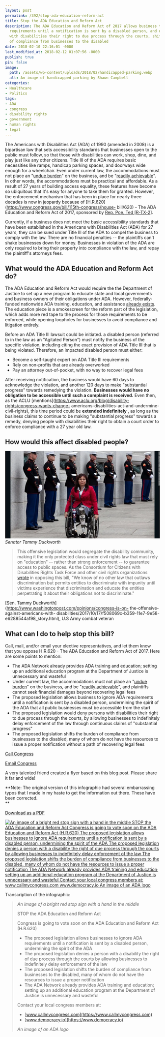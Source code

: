 ```yaml
---
layout: post
permalink: /392/stop-ada-education-reform-act
title: Stop the ADA Education and Reform Act
description: The ADA Education and Reform Act of 2017 allows business to ignore ADA
  requirements until a notification is sent by a disabled person, and denies persons
  with disabilities their right to due process through the courts, shifting the burden
  of compliance from businesses to the disabled
date: 2018-02-10 22:16:01 -0000
last_modified_at: 2018-02-12 01:07:56 -0000
publish: true
pin: false
image:
  path: /assets/wp-content/uploads/2018/02/handicapped-parking.webp
  alt: An image of handicapped parking by Shawn Campbell
categories:
- Healthcare
- Politics
tags:
- ADA
- congress
- disability rights
- government
- human rights
- legal
---
```

The Americans with Disabilities Act (ADA) of 1990 (amended in 2008) is a
bipartisan law that sets accessibility standards that businesses open to the
public must follow, so that those with disabilities can work, shop, dine, and
play just like any other citizens. Title III of the ADA requires basic
necessities like ramps, handicap parking spaces, and doorways wide enough for
a wheelchair. Even under current law, the accommodations must not place an
"[undue burden](https://www.ada.gov/pubs/adastatute08.htm#12181)" on the
business, and be "[readily
achievable](https://www.ada.gov/pubs/adastatute08.htm#12181)". In other words,
the accommodations must be practical and affordable. As a result of 27 years
of building access equality, these features have become so ubiquitous that
it's easy for anyone to take them for granted. However, the enforcement
mechanism that has been in place for nearly three decades is now in jeopardy
because of [H.R.620](https://www.congress.gov/bill/115th-congress/house-
bill/620) \- The ADA Education and Reform Act of 2017, sponsored by [Rep. Poe,
Ted [R-TX-2]](https://www.congress.gov/member/ted-poe/P000592).

Currently, if a business does not meet the basic accessibility standards that
have been established in the Americans with Disabilities Act (ADA) for 27
years, they can be sued under Title III of the ADA to compel the business to
comply with the law. There are no financial penalties -- the plaintiffs can't
shake businesses down for money. Businesses in violation of the ADA are only
required to bring their property into compliance with the law, and repay the
plaintiff's attorneys fees.

## What would the ADA Education and Reform Act do?

The ADA Education and Reform Act would require the the Department of Justice
to set up a new program to educate state and local governments and business
owners of their obligations under ADA. However, federally-funded nationwide
ADA training, education, and assistance [already exists](https://adata.org/).
The education piece is a smokescreen for the reform part of the legislation,
which adds more red tape to the process for those requirements to be enforced,
while opening loopholes for businesses to avoid compliance and litigation
entirely.

Before an ADA Title III lawsuit could be initiated. a disabled person
(referred to in the law as an "Agitated Person") must notify the business of
the specific violation, including citing the exact provision of ADA Title III
that is being violated. Therefore, an impacted disabled person must either:

* Become a self-taught expert on ADA Title III requirements
* Rely on non-profits that are already overworked
* Pay an attorney out-of-pocket, with no way to recover legal fees

After receiving notification, the business would have 60 days to acknowledge
the violation, and another 120 days to make "substantial progress" towards
remedying the violation. **Businesses would have no obligation to be
accessible until such a complaint is received.** Even then, as the ACLU
[mentions](https://www.aclu.org/blog/disability-rights/congress-wants-change-
americans-disabilities-act-and-undermine-civil-rights), this time period could
be **extended indefinitely** , as long as the business claims to continue to
be making "substantial progress" towards a remedy, denying people with
disabilities their right to obtain a court order to enforce compliance with a
27 year old law.

## How would this affect disabled people?

[![Image of Senator Tammy Duckworth](/assets/wp-content/uploads/2018/02/tammy-duckworth.webp)  
](/assets/wp-content/uploads/2018/02/tammy-duckworth.webp)
_Senator Tammy Duckworth_

> This offensive legislation would segregate the disability community, making
> it the only protected class under civil rights law that must rely on
> "education" -- rather than strong enforcement -- to guarantee access to
> public spaces. As the Consortium for Citizens with Disabilities Rights Task
> Force and other civil rights organizations [wrote][1] in opposing this bill,
> "We know of no other law that outlaws discrimination but permits entities to
> discriminate with impunity until victims experience that discrimination and
> educate the entities  perpetrating it about their obligations not to
> discriminate."

[Sen. Tammy Duckworth](https://www.washingtonpost.com/opinions/congress-is-on-
the-offensive-against-americans-with-
disabilities/2017/10/17/f508069c-b359-11e7-9e58-e6288544af98_story.html), U.S
Army combat veteran

## What can I do to help stop this bill?

Call, mail, and/or email your elective representatives, and let them know that
you oppose H.R.620 - The ADA Education and Reform Act of 2017. Here are some
points to mention:

* The ADA Network already provides ADA training and education; setting up an additional education program at the Department of Justice is unnecessary and wasteful
* Under current law, the accommodations must not place an "[undue burden](https://www.ada.gov/pubs/adastatute08.htm#12181)" on the business, and be "[readily achievable](https://www.ada.gov/pubs/adastatute08.htm#12181)", and plaintiffs cannot seek financial damages beyond recovering legal fees
* The proposed legislation allows business to ignore ADA requirements until a notification is sent by a disabled person, undermining the spirit of the ADA that all public businesses must be accessible from the start
* The proposed legislation would deny persons with disabilities their right to due process through the courts, by allowing businesses to indefinitely delay enforcement of the law through continuous claims of "substantial progress"
* The proposed legislation shifts the burden of compliance from businesses to the disabled, many of whom do not have the resources to issue a proper notification without a path of recovering legal fees

[Call Congress](https://www.callmycongress.com/)

[Email Congress](https://democracy.io/)

A very talented friend created a flyer based on this blog post. Please share
it far and wide!

**Note: The original version of this infographic had several embarrassing
typos that I made in my haste to get the information out there. These have
been corrected.  
**

[Download as a PDF](/assets/wp-content/uploads/2018/02/H.R.-620-flyer.pdf)

[![An image of a bright red stop sign with a hand in the middle STOP the ADA
Education and Reform Act Congress is going to vote soon on the ADA Education
and Reform Act \(H.R.620\) The proposed legislation allows businesses to
ignore ADA requirements until a notification is sent by a disabled person,
undermining the spirit of the ADA The proposed legislation denies a person
with a disability the right of due process through the courts by allowing
businesses to indefinitely delay enforcement of the law The proposed
legislation shifts the burden of compliance from businesses to the disabled,
many of whom do not have the resources to issue a proper notification The ADA
Network already provides ADA training and education; setting up an additional
education program at the Department of Justice is unnecessary and wasteful
Contact your local congress members at: www.callmycongress.com
www.democracy.io An image of an ADA
logo](/assets/wp-content/uploads/2018/02/H.R.-620-Flyer.webp)](/assets/wp-content/uploads/2018/02/H.R.-620-Flyer.webp)

Transcription of the infographic:

> _An image of a bright red stop sign with a hand in the middle_
>
> STOP the ADA Education and Reform Act
>
> Congress is going to vote soon on the ADA Education and Reform Act (H.R.620)
>
> * The proposed legislation allows businesses to ignore ADA requirements
> until a notification is sent by a disabled person, undermining the spirit of
> the ADA
> * The proposed legislation denies a person with a disability the right of
> due process through the courts by allowing businesses to indefinitely delay
> enforcement of the law
> * The proposed legislation shifts the burden of compliance from businesses
> to the disabled, many of whom do not have the resources to issue a proper
> notification
> * The ADA Network already provides ADA training and education; setting up
> an additional education program at the Department of Justice is unnecessary
> and wasteful
>
>
>
> Contact your local congress members at:
>
> * [www.callmycongress.com](https://www.callmycongress.com)
> * [www.democracy.io](https://www.democracy.io)
>
>
>
> _An image of an ADA logo_

[1]: https://disabilityrightslaw.org/sites/default/files/documents/Letter-Opposition-ADA-Education-Reform-Act-2017.pdf